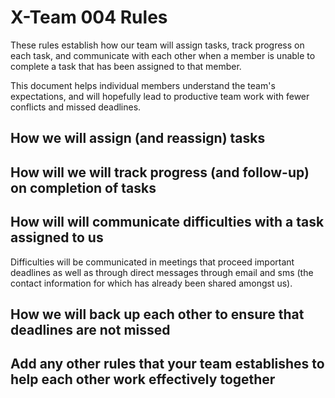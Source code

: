 # X-Team 004 Rules

These rules establish how our team will assign tasks,
track progress on each task, and communicate with each other 
when a member is unable to complete a task that has been assigned to that member.

This document helps individual members understand the team's expectations,
and will hopefully lead to productive team work with fewer conflicts
and missed deadlines.

## How we will assign (and reassign) tasks



## How will we will track progress (and follow-up) on completion of tasks



## How will will communicate difficulties with a task assigned to us
Difficulties will be communicated in meetings that proceed important deadlines 
as well as through direct messages through email and sms (the contact information 
for which has already been shared amongst us). 


## How we will back up each other to ensure that deadlines are not missed



## Add any other rules that your team establishes to help each other work effectively together



